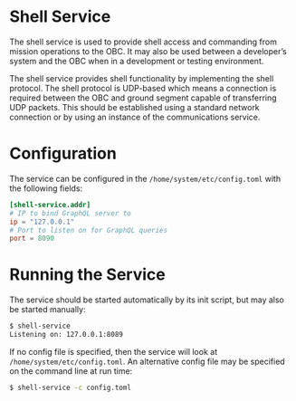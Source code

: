 # Shell Service

The shell service is used to provide shell access and commanding from mission
operations to the OBC.
It may also be used between a developer’s system and the OBC when in a development or
testing environment.

The shell service provides shell functionality by implementing the shell protocol.
The shell protocol is UDP-based which means a connection is required between the OBC
and ground segment capable of transferring UDP packets.
This should be established using a standard network connection or by using an
instance of the communications service.

# Configuration

The service can be configured in the `/home/system/etc/config.toml` with the following fields:

```toml
[shell-service.addr]
# IP to bind GraphQL server to
ip = "127.0.0.1"
# Port to listen on for GraphQL queries
port = 8090
```

# Running the Service

The service should be started automatically by its init script, but may also be started manually:

```bash
$ shell-service
Listening on: 127.0.0.1:8089
```

If no config file is specified, then the service will look at `/home/system/etc/config.toml`.
An alternative config file may be specified on the command line at run time:

```bash
$ shell-service -c config.toml
```